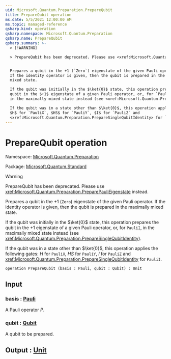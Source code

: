 ```yaml
---
uid: Microsoft.Quantum.Preparation.PrepareQubit
title: PrepareQubit operation
ms.date: 5/5/2021 12:00:00 AM
ms.topic: managed-reference
qsharp.kind: operation
qsharp.namespace: Microsoft.Quantum.Preparation
qsharp.name: PrepareQubit
qsharp.summary: >-
  > [!WARNING]

  > PrepareQubit has been deprecated. Please use <xref:Microsoft.Quantum.Preparation.PreparePauliEigenstate> instead.


  Prepares a qubit in the +1 (`Zero`) eigenstate of the given Pauli operator.
  If the identity operator is given, then the qubit is prepared in the maximally
  mixed state.

  If the qubit was initially in the $\ket{0}$ state, this operation prepares the
  qubit in the $+1$ eigenstate of a given Pauli operator, or, for `PauliI`,
  in the maximally mixed state instead (see <xref:Microsoft.Quantum.Preparation.PrepareSingleQubitIdentity>).

  If the qubit was in a state other than $\ket{0}$, this operation applies the following gates:
  $H$ for `PauliX`, $HS$ for `PauliY`, $I$ for `PauliZ` and
  <xref:Microsoft.Quantum.Preparation.PrepareSingleQubitIdentity> for `PauliI`.
---
```


# PrepareQubit operation

Namespace: [Microsoft.Quantum.Preparation](xref:Microsoft.Quantum.Preparation)

Package: [Microsoft.Quantum.Standard](https://nuget.org/packages/Microsoft.Quantum.Standard)


> [!WARNING]
> PrepareQubit has been deprecated. Please use <xref:Microsoft.Quantum.Preparation.PreparePauliEigenstate> instead.

Prepares a qubit in the +1 (`Zero`) eigenstate of the given Pauli operator.If the identity operator is given, then the qubit is prepared in the maximallymixed state.If the qubit was initially in the $\ket{0}$ state, this operation prepares thequbit in the $+1$ eigenstate of a given Pauli operator, or, for `PauliI`,in the maximally mixed state instead (see <xref:Microsoft.Quantum.Preparation.PrepareSingleQubitIdentity>).If the qubit was in a state other than $\ket{0}$, this operation applies the following gates:$H$ for `PauliX`, $HS$ for `PauliY`, $I$ for `PauliZ` and<xref:Microsoft.Quantum.Preparation.PrepareSingleQubitIdentity> for `PauliI`.

```qsharp
operation PrepareQubit (basis : Pauli, qubit : Qubit) : Unit
```


## Input

### basis : [Pauli](xref:microsoft.quantum.qsharp.valueliterals#pauli-literals)

A Pauli operator $P$.


### qubit : [Qubit](xref:microsoft.quantum.qsharp.valueliterals#qubit-literals)

A qubit to be prepared.



## Output : [Unit](xref:microsoft.quantum.qsharp.valueliterals#unit-literal)

